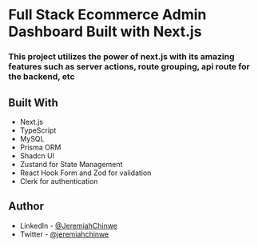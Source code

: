 # Full Stack Ecommerce Admin Dashboard Built with Next.js
### This project utilizes the power of next.js with its amazing features such as server actions, route grouping, api route for the backend, etc

## Built With

- Next.js
- TypeScript
- MySQL
- Prisma ORM
- Shadcn UI
- Zustand for State Management
- React Hook Form and Zod for validation
- Clerk for authentication

## Author

- LinkedIn - [@JeremiahChinwe](https://www.linkedin.com/in/jeremiah-chinwe-057180268)
- Twitter - [@jeremiahchinwe](https://www.twitter.com/jeremiahchinwe)

